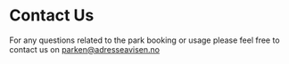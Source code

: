 # Contact Us

For any questions related to the park booking or usage please feel free to contact us on [parken@adresseavisen.no](mailto:parken@adresseavisen.no)

